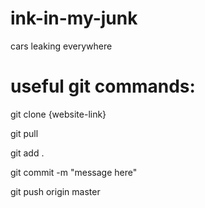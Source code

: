 # ink-in-my-junk
cars leaking everywhere

# useful git commands:
git clone {website-link}

git pull

git add .

git commit -m "message here"

git push origin master

